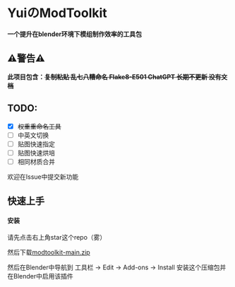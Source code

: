 # YuiのModToolkit
**一个提升在blender环境下模组制作效率的工具包**

## :warning:警告:warning:

**此项目包含：~~复制粘贴
乱七八糟命名
Flake8-E501
ChatGPT
长期不更新
没有文档~~**

## TODO:
- [x] ~~权重重命名工具~~
- [ ] 中英文切换
- [ ] 贴图快速指定
- [ ] 贴图快速烘培
- [ ] 相同材质合并

欢迎在Issue中提交新功能

## 快速上手
#### 安装
<!-- Place this tag where you want the button to render. -->
请先点击右上角star这个repo（雾）

然后下载[modtoolkit-main.zip](https://github.com/0w0-Yui/modtoolkit/archive/refs/heads/main.zip)

然后在Blender中导航到 工具栏 -> Edit -> Add-ons -> Install 安装这个压缩包并在Blender中启用该插件
<!---#### 顶点组重命名工具
首先确保**游戏骨骼和模组用的模型**已经指定
[![pointer guide](https://raw.githubusercontent.com/0w0-Yui/modtoolkit/modtoolkit-main/readme_assets/1.png "pointer guide")](https://raw.githubusercontent.com/0w0-Yui/modtoolkit/modtoolkit-main/readme_assets/1.png "pointer guide")
且确保模型有骨骼修改器
[![pointer guide](https://raw.githubusercontent.com/0w0-Yui/modtoolkit/modtoolkit-main/readme_assets/2.png "pointer guide")](https://raw.githubusercontent.com/0w0-Yui/modtoolkit/modtoolkit-main/readme_assets/2.png "armature modifier")
--->


